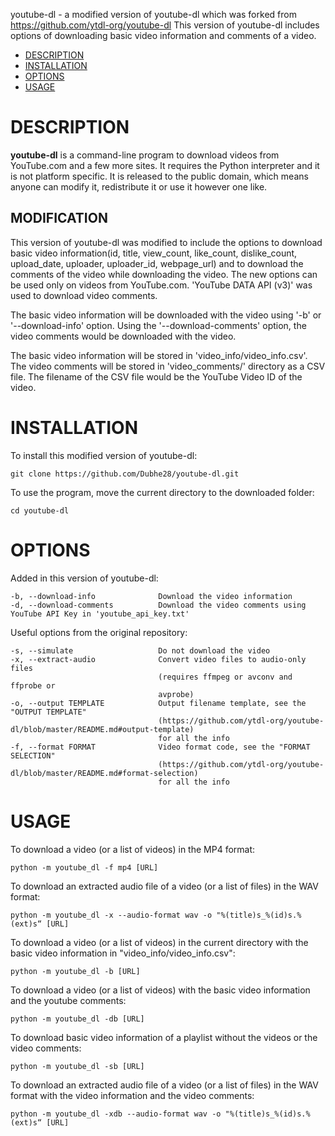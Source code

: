 youtube-dl - a modified version of youtube-dl which was forked from https://github.com/ytdl-org/youtube-dl
This version of youtube-dl includes options of downloading basic video information and comments of a video. 

- [DESCRIPTION](#description)
- [INSTALLATION](#installation)
- [OPTIONS](#options)
- [USAGE](#usage)


# DESCRIPTION

**youtube-dl** is a command-line program to download videos from YouTube.com and a few more sites. It requires the Python interpreter and it is not platform specific. It is released to the public domain, which means anyone can modify it, redistribute it or use it however one like.

    
## MODIFICATION

This version of youtube-dl was modified to include the options to download basic video information(id, title, view_count, like_count, dislike_count, upload_date, uploader, uploader_id, webpage_url) and to download the comments of the video while downloading the video. The new options can be used only on videos from YouTube.com. 'YouTube DATA API (v3)' was used to download video comments.

The basic video information will be downloaded with the video using '-b' or '--download-info' option. Using the '--download-comments' option, the video comments would be downloaded with the video.  

The basic video information will be stored in 'video_info/video_info.csv'.
The video comments will be stored in 'video_comments/' directory as a CSV file. The filename of the CSV file would be the YouTube Video ID of the video.


# INSTALLATION

To install this modified version of youtube-dl:

    git clone https://github.com/Dubhe28/youtube-dl.git

To use the program, move the current directory to the downloaded folder:

    cd youtube-dl
    
    
# OPTIONS

Added in this version of youtube-dl:

    -b, --download-info              Download the video information
    -d, --download-comments          Download the video comments using YouTube API Key in 'youtube_api_key.txt'

Useful options from the original repository:

    -s, --simulate                   Do not download the video 
    -x, --extract-audio              Convert video files to audio-only files
                                     (requires ffmpeg or avconv and ffprobe or
                                     avprobe)
    -o, --output TEMPLATE            Output filename template, see the "OUTPUT TEMPLATE"
                                     (https://github.com/ytdl-org/youtube-dl/blob/master/README.md#output-template) 
                                     for all the info
    -f, --format FORMAT              Video format code, see the "FORMAT SELECTION"
                                     (https://github.com/ytdl-org/youtube-dl/blob/master/README.md#format-selection)
                                     for all the info
                                     
                                     
# USAGE

To download a video (or a list of videos) in the MP4 format:

    python -m youtube_dl -f mp4 [URL]    

To download an extracted audio file of a video (or a list of files) in the WAV format:

    python -m youtube_dl -x --audio-format wav -o "%(title)s_%(id)s.%(ext)s“ [URL]

To download a video (or a list of videos) in the current directory with the basic video information in "video_info/video_info.csv":

    python -m youtube_dl -b [URL]

To download a video (or a list of videos) with the basic video information and the youtube comments:

    python -m youtube_dl -db [URL]

To download basic video information of a playlist without the videos or the video comments:

    python -m youtube_dl -sb [URL]

To download an extracted audio file of a video (or a list of files) in the WAV format with the video information and the video comments:

    python -m youtube_dl -xdb --audio-format wav -o "%(title)s_%(id)s.%(ext)s“ [URL]
    